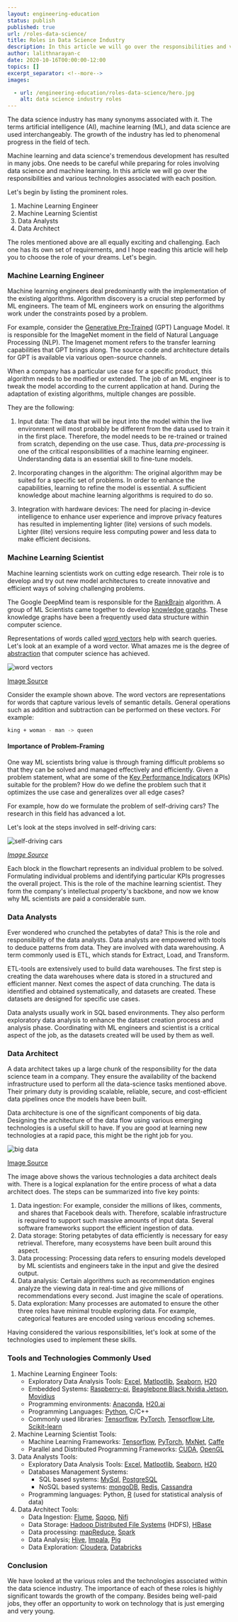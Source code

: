 ```yaml
---
layout: engineering-education
status: publish
published: true
url: /roles-data-science/
title: Roles in Data Science Industry
description: In this article we will go over the responsibilities and various machine learning roles and the technologies associated with each position.
author: lalithnarayan-c
date: 2020-10-16T00:00:00-12:00
topics: []
excerpt_separator: <!--more-->
images:

  - url: /engineering-education/roles-data-science/hero.jpg
    alt: data science industry roles
---
```

The data science industry has many synonyms associated with it. The terms artificial intelligence (AI), machine learning (ML), and data science are used interchangeably. The growth of the industry has led to phenomenal progress in the field of tech.
<!--more-->
Machine learning and data science's tremendous development has resulted in many jobs. One needs to be careful while preparing for roles involving data science and machine learning. In this article we will go over the responsibilities and various technologies associated with each position.

Let's begin by listing the prominent roles.

1. Machine Learning Engineer
2. Machine Learning Scientist
3. Data Analysts
4. Data Architect

The roles mentioned above are all equally exciting and challenging. Each one has its own set of requirements, and I hope reading this article will help you to choose the role of your dreams. Let's begin.

### Machine Learning Engineer
Machine learning engineers deal predominantly with the implementation of the existing algorithms. Algorithm discovery is a crucial step performed by ML engineers. The team of ML engineers work on ensuring the algorithms work under the constraints posed by a problem.

For example, consider the [Generative Pre-Trained](https://openai.com/blog/better-language-models/) (GPT) Language Model. It is responsible for the ImageNet moment in the field of Natural Language Processing (NLP). The Imagenet moment refers to the transfer learning capabilities that GPT brings along. The source code and architecture details for GPT is available via various open-source channels.

When a company has a particular use case for a specific product, this algorithm needs to be modified or extended. The job of an ML engineer is to tweak the model according to the current application at hand. During the adaptation of existing algorithms, multiple changes are possible.

They are the following:

1. Input data: The data that will be input into the model within the live environment will most probably be different from the data used to train it in the first place. Therefore, the model needs to be re-trained or trained from scratch, depending on the use case. Thus, data *pre-processing* is one of the critical responsibilities of a machine learning engineer. Understanding data is an essential skill to fine-tune models.

2. Incorporating changes in the algorithm: The original algorithm may be suited for a specific set of problems. In order to enhance the capabilities, learning to refine the model is essential. A sufficient knowledge about machine learning algorithms is required to do so.

3. Integration with hardware devices: The need for placing in-device intelligence to enhance user experience and improve privacy features has resulted in implementing lighter (lite) versions of such models. Lighter (lite) versions require less computing power and less data to make efficient decisions.

### Machine Learning Scientist
Machine learning scientists work on cutting edge research. Their role is to develop and try out new model architectures to create innovative and efficient ways of solving challenging problems.

The Google DeepMind team is responsible for the [RankBrain](https://www.searchenginejournal.com/google-algorithm-history/rankbrain/) algorithm. A group of ML Scientists came together to develop [knowledge graphs](https://en.wikipedia.org/wiki/Knowledge_Graph). These knowledge graphs have been a frequently used data structure within computer science.

Representations of words called [word vectors](https://www.youtube.com/watch?v=ERibwqs9p38) help with search queries. Let's look at an example of a word vector. What amazes me is the degree of [abstraction](https://en.wikipedia.org/wiki/Abstraction_(computer_science)) that computer science has achieved.

![word vectors](/engineering-education/roles-data-science/word_vec.jpg)

[Image Source](https://www.analyticsvidhya.com/blog/2017/06/word-embeddings-count-word2veec/)

Consider the example shown above. The word vectors are representations for words that capture various levels of semantic details. General operations such as addition and subtraction can be performed on these vectors. For example:

```bash
king + woman - man -> queen
```

#### Importance of Problem-Framing
One way ML scientists bring value is through framing difficult problems so that they can be solved and managed effectively and efficiently. Given a problem statement, what are some of the [Key Performance Indicators](https://en.wikipedia.org/wiki/Performance_indicator) (KPIs) suitable for the problem? How do we define the problem such that it optimizes the use case and generalizes over all edge cases?

For example, how do we formulate the problem of self-driving cars? The research in this field has advanced a lot.

Let's look at the steps involved in self-driving cars:

![self-driving cars](/engineering-education/roles-data-science/self-driving.jpg)

*[Image Source](https://arxiv.org/pdf/1910.07738.pdf)*

Each block in the flowchart represents an individual problem to be solved. Formulating individual problems and identifying particular KPIs progresses the overall project. This is the role of the machine learning scientist. They form the company's intellectual property's backbone, and now we know why ML scientists are paid a considerable sum.

### Data Analysts
Ever wondered who crunched the petabytes of data? This is the role and responsibility of the data analysts. Data analysts are empowered with tools to deduce patterns from data. They are involved with data warehousing. A term commonly used is ETL, which stands for Extract, Load, and Transform.

ETL-tools are extensively used to build data warehouses. The first step is creating the data warehouses where data is stored in a structured and efficient manner. Next comes the aspect of data crunching. The data is identified and obtained systematically, and datasets are created. These datasets are designed for specific use cases.

Data analysts usually work in SQL based environments. They also perform exploratory data analysis to enhance the dataset creation process and analysis phase. Coordinating with ML engineers and scientist is a critical aspect of the job, as the datasets created will be used by them as well.

### Data Architect
A data architect takes up a large chunk of the responsibility for the data science team in a company. They ensure the availability of the backend infrastructure used to perform all the data-science tasks mentioned above. Their primary duty is providing scalable, reliable, secure, and cost-efficient data pipelines once the models have been built.

Data architecture is one of the significant components of big data. Designing the architecture of the data flow using various emerging technologies is a useful skill to have. If you are good at learning new technologies at a rapid pace, this might be the right job for you.

![big data](/engineering-education/roles-data-science/big_data_tech.jpg)

[Image Source](https://www.karmelsoft.com/skills-every-big-data-architect-needs/)

The image above shows the various technologies a data architect deals with. There is a logical explanation for the entire process of what a data architect does. The steps can be summarized into five key points:
   1. Data ingestion: For example, consider the millions of likes, comments, and shares that Facebook deals with. Therefore, scalable infrastructure is required to support such massive amounts of input data. Several software frameworks support the efficient ingestion of data.
   2. Data storage: Storing petabytes of data efficiently is necessary for easy retrieval. Therefore, many ecosystems have been built around this aspect.
   3. Data processing: Processing data refers to ensuring models developed by ML scientists and engineers take in the input and give the desired output.
   4. Data analysis: Certain algorithms such as recommendation engines analyze the viewing data in real-time and give millions of recommendations every second. Just imagine the scale of operations.
   5. Data exploration: Many processes are automated to ensure the other three roles have minimal trouble exploring data. For example, categorical features are encoded using various encoding schemes.

Having considered the various responsibilities, let's look at some of the technologies used to implement these skills.

### Tools and Technologies Commonly Used
1. Machine Learning Engineer Tools:
   - Exploratory Data Analysis Tools: [Excel](https://www.microsoft.com/en-us/microsoft-365/excel), [Matlpotlib](https://matplotlib.org/), [Seaborn](https://seaborn.pydata.org/), [H20](https://www.h2o.ai/)
   - Embedded Systems: [Raspberry-pi](https://www.raspberrypi.org/), [Beaglebone Black](https://beagleboard.org/black),[Nvidia Jetson](https://developer.nvidia.com/buy-jetson), [Movidius](https://www.intel.com/content/www/us/en/products/processors/movidius-vpu.html)
   - Programming environments: [Anaconda](https://www.anaconda.com/), [H20.ai](https://www.h2o.ai/)
   - Programming Languages: [Python](https://www.python.org/), C/C++
   - Commonly used libraries: [Tensorflow](https://www.tensorflow.org/), [PyTorch](https://pytorch.org/), [Tensorflow Lite](https://www.tensorflow.org/lite), [Scikit-learn](https://scikit-learn.org/)
2. Machine Learning Scientist Tools:
   - Machine Learning Frameworks: [Tensorflow](https://www.tensorflow.org/), [PyTorch](https://pytorch.org/), [MxNet](https://mxnet.apache.org/), [Caffe](http://caffe.berkeleyvision.org/)
   - Parallel and Distributed Programming Frameworks: [CUDA](https://developer.nvidia.com/cuda-downloads), [OpenGL](https://www.opengl.org/)
3. Data Analysts Tools:
   - Exploratory Data Analysis Tools: [Excel](https://www.microsoft.com/en-us/microsoft-365/excel), [Matlpotlib](https://matplotlib.org/), [Seaborn](https://seaborn.pydata.org/), [H20](https://www.h2o.ai/)
   - Databases Management Systems:
      - SQL based systems: [MySql](https://www.mysql.com/), [PostgreSQL](https://www.postgresql.org/)
      - NoSQL based systems: [mongoDB](https://www.mongodb.com/), [Redis](https://redis.io/), [Cassandra](http://cassandra.apache.org/)
   - Programming languages: Python, [R](https://www.r-project.org/) (used for statistical analysis of data)
4. Data Architect Tools:
   - Data Ingestion: [Flume](https://flume.apache.org/), [Sqoop](https://sqoop.apache.org/), [Nifi](https://nifi.apache.org/)
   - Data Storage: [Hadoop Distributed File Systems](https://hadoop.apache.org/) (HDFS), [HBase](https://hbase.apache.org/)
   - Data processing: [mapReduce](https://hadoop.apache.org/docs/current/hadoop-mapreduce-client/hadoop-mapreduce-client-core/MapReduceTutorial.html), [Spark](https://spark.apache.org/)
   - Data Analysis; [Hive](https://hive.apache.org/), [Impala](https://impala.apache.org/overview.html), [Pig](https://pig.apache.org/)
   - Data Exploration: [Cloudera](https://www.cloudera.com/), [Databricks](https://databricks.com/)

### Conclusion
We have looked at the various roles and the technologies associated within the data science industry. The importance of each of these roles is highly significant towards the growth of the company. Besides being well-paid jobs, they offer an opportunity to work on technology that is just emerging and very young.

